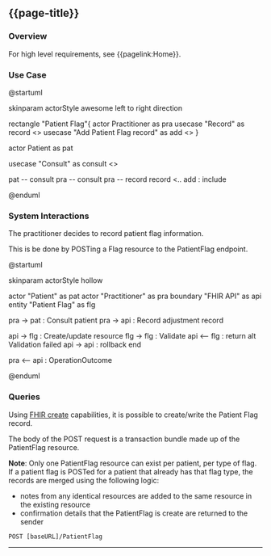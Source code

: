 ## {{page-title}}

### Overview

For high level requirements, see {{pagelink:Home}}.

### Use Case

<plantuml>
@startuml

skinparam actorStyle awesome
left to right direction

rectangle "Patient Flag"{
actor Practitioner as pra
usecase "Record" as record <<abstract>>
usecase "Add Patient Flag record" as add <<abstract>>
}


actor Patient as pat

usecase "Consult" as consult <<abstract>>

pat -- consult
pra -- consult
pra -- record
record <.. add : include

@enduml
</plantuml>

### System Interactions

The practitioner decides to record patient flag information.

This is be done by POSTing a Flag resource to the PatientFlag endpoint.

<plantuml>
@startuml

skinparam actorStyle hollow

actor        "Patient"          as pat
actor        "Practitioner"     as pra
boundary     "FHIR API"         as api
entity       "Patient Flag"     as flg

pra ->  pat : Consult patient
pra ->  api : Record adjustment record

api ->  flg : Create/update resource
flg ->  flg : Validate
api <-- flg : return
alt Validation failed
  api -> api : rollback
end

pra <-- api : OperationOutcome

@enduml
</plantuml>


### Queries

Using [FHIR create](http://hl7.org/fhir/r4/http.html#create) capabilities, it is possible to create/write the Patient Flag record.

The body of the POST request is a transaction bundle made up of the PatientFlag resource.

**Note**: Only one PatientFlag resource can exist per patient, per type of flag. If a patient flag is POSTed for a patient that already has that flag type, the records are merged using the following logic:

- notes from any identical resources are added to the same resource in the existing resource
- confirmation details that the PatientFlag is create are returned to the sender

```
POST [baseURL]/PatientFlag
```

---
